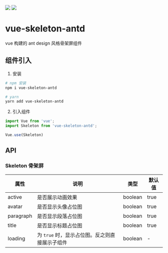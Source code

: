 ![](https://img.shields.io/npm/dt/vue-skeleton-antd.svg)
![](https://img.shields.io/badge/license-MIT-000000.svg)


# vue-skeleton-antd
vue 构建的 ant design 风格骨架屏组件

## 组件引入

1. 安装

```bash
# npm 安装
npm i vue-skeleton-antd

# yarn
yarn add vue-skeleton-antd
```

2. 引入组件

```js
import Vue from 'vue';
import Skeleton from 'vue-skeleton-antd';

Vue.use(Skeleton)
```

## API

### Skeleton 骨架屏

|  属性 |  说明 | 类型  |  默认值 |
| ------------ | ------------ | ------------ | ------------ |
|  active |  是否展示动画效果 | boolean  | true  |
|  avatar |  是否显示头像占位图 |  boolean |  true |
|  paragraph |  是否显示段落占位图 |  boolean |  true |
|  title |  是否显示标题占位图 |  boolean |  true |
|  loading |  为 `true` 时，显示占位图。反之则直接展示子组件 |  boolean |  - |
